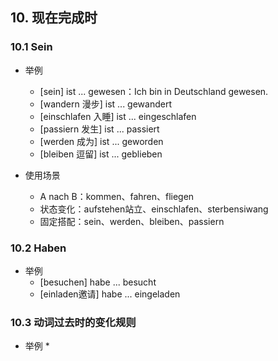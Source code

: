 ## 10. 现在完成时 

### 10.1 Sein

* 举例
  * [sein] ist ... gewesen：Ich bin in Deutschland gewesen.
  * [wandern 漫步] ist ... gewandert
  * [einschlafen 入睡] ist ... eingeschlafen
  * [passiern 发生] ist ... passiert
  * [werden 成为] ist ... geworden
  * [bleiben 逗留] ist ... geblieben


* 使用场景
  * A nach B：kommen、fahren、fliegen
  * 状态变化：aufstehen站立、einschlafen、sterbensiwang
  * 固定搭配：sein、werden、bleiben、passiern

### 10.2 Haben

* 举例
  * [besuchen] habe ... besucht
  * [einladen邀请] habe ... eingeladen


### 10.3 动词过去时的变化规则

* 举例
  * 